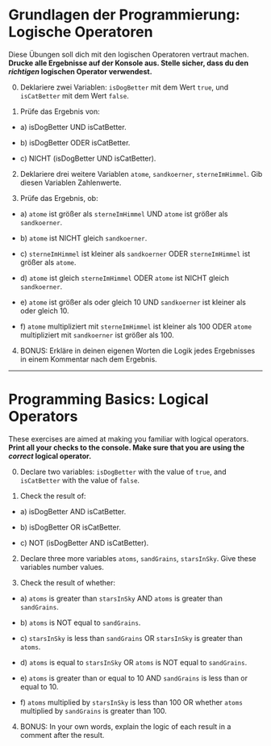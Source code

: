 # Grundlagen der Programmierung: Logische Operatoren

Diese Übungen soll dich mit den logischen Operatoren vertraut machen. **Drucke alle Ergebnisse auf der Konsole aus. Stelle sicher, dass du den *richtigen* logischen Operator verwendest.**

0. Deklariere zwei Variablen: `isDogBetter` mit dem Wert `true`, und `isCatBetter` mit dem Wert `false`.

1. Prüfe das Ergebnis von:

- a) isDogBetter UND isCatBetter.

- b) isDogBetter ODER isCatBetter.

- c) NICHT (isDogBetter UND isCatBetter).

2. Deklariere drei weitere Variablen `atome`, `sandkoerner`, `sterneImHimmel`. Gib diesen Variablen Zahlenwerte.

3. Prüfe das Ergebnis, ob:

- a) `atome` ist größer als `sterneImHimmel` UND `atome` ist größer als `sandkoerner`.

- b) `atome` ist NICHT gleich `sandkoerner`.

- c) `sterneImHimmel` ist kleiner als `sandkoerner` ODER `sterneImHimmel` ist größer als `atome`.

- d) `atome` ist gleich `sterneImHimmel` ODER `atome` ist NICHT gleich `sandkoerner`.

- e) `atome` ist größer als oder gleich 10 UND `sandkoerner` ist kleiner als oder gleich 10.

- f) `atome` multipliziert mit `sterneImHimmel` ist kleiner als 100 ODER `atome` multipliziert mit `sandkoerner` ist größer als 100.

4. BONUS: Erkläre in deinen eigenen Worten die Logik jedes Ergebnisses in einem Kommentar nach dem Ergebnis.



---
# Programming Basics: Logical Operators

These exercises are aimed at making you familiar with logical operators. **Print all your checks to the console. Make sure that you are using the *correct* logical operator.**

0. Declare two variables: `isDogBetter` with the value of `true`, and `isCatBetter` with the value of `false`.

1. Check the result of:

- a) isDogBetter AND isCatBetter.

- b) isDogBetter OR isCatBetter.

- c) NOT (isDogBetter AND isCatBetter).

2. Declare three more variables `atoms`, `sandGrains`, `starsInSky`. Give these variables number values.

3. Check the result of whether:

- a) `atoms` is greater than `starsInSky` AND `atoms` is greater than `sandGrains`.

- b) `atoms` is NOT equal to `sandGrains`.

- c) `starsInSky` is less than `sandGrains` OR `starsInSky` is greater than `atoms`.

- d) `atoms` is equal to `starsInSky` OR `atoms` is NOT equal to `sandGrains`.

- e) `atoms` is greater than or equal to 10 AND `sandGrains` is less than or equal to 10.

- f) `atoms` multiplied by `starsInSky` is less than 100 OR whether `atoms` multiplied by `sandGrains` is greater than 100.

4. BONUS: In your own words, explain the logic of each result in a comment after the result.


